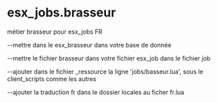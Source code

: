 # esx_jobs.brasseur
métier brasseur pour esx_jobs
FR

--mettre dans le esx_brasseur dans votre base de donnée

--mettre le fichier brasseur dans votre fichier esx_job dans le fichier job

--ajouter dans le fichier _ressource la ligne 'jobs/basseur.lua', sous le client_scripts comme les autres

--ajouter la traduction fr dans le dossier locales au ficher fr.lua

